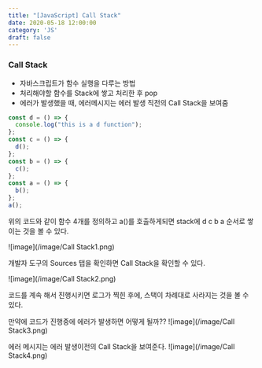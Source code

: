 ```yaml
---
title: "[JavaScript] Call Stack"
date: 2020-05-18 12:00:00
category: 'JS'
draft: false
---
```



### Call Stack

- 자바스크립트가 함수 실행을 다루는 방법
- 처리해야할 함수를 Stack에 쌓고 처리한 후 pop
- 에러가 발생했을 때, 에러메시지는 에러 발생 직전의 Call Stack을 보여줌

```javascript
const d = () => {
  console.log("this is a d function");
};
const c = () => {
  d();
};
const b = () => {
  c();
};
const a = () => {
  b();
};
a();
```

위의 코드와 같이 함수 4개를 정의하고 a()를 호출하게되면
stack에 d c b a 순서로 쌓이는 것을 볼 수 있다.

![image](/image/Call Stack1.png)
  
개발자 도구의 Sources 탭을 확인하면 Call Stack을 확인할 수 있다.

![image](/image/Call Stack2.png)

코드를 계속 해서 진행시키면 로그가 찍힌 후에, 스택이 차례대로 사라지는 것을 볼 수 있다.

만약에 코드가 진행중에 에러가 발생하면 어떻게 될까??
![image](/image/Call Stack3.png)

에러 메시지는 에러 발생이전의 Call Stack을 보여준다.
![image](/image/Call Stack4.png)
